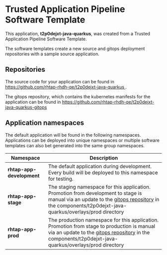 # Trusted Application Pipeline Software Template

This application, **t2p0dejxt-java-quarkus**, was created from a Trusted Application Pipeline Software Template.

The software templates create a new source and gitops deployment repositories with a sample source application. 

## Repositories

The source code for your application can be found in [https://github.com/rhtap-rhdh-qe/t2p0dejxt-java-quarkus ](https://github.com/rhtap-rhdh-qe/t2p0dejxt-java-quarkus ).
 
The gitops repository, which contains the kubernetes manifests for the application can be found in 
[https://github.com/rhtap-rhdh-qe/t2p0dejxt-java-quarkus-gitops ](https://github.com/rhtap-rhdh-qe/t2p0dejxt-java-quarkus-gitops ) 

## Application namespaces 

The default application will be found in the following namespaces. Applications can be deployed into unique namespaces or multiple software templates can also bet generated into the same group namespaces.  

|  Namespace   |  Description   |  
| -------- | -------- |   
| **rhtap-app-development** | The default application during development. Every build will be deployed to this namespace for testing. | 
| **rhtap-app-stage** | The staging namespace for this application. Promotion from development to stage is manual via an update to the [gitops repository](https://github.com/rhtap-rhdh-qe/t2p0dejxt-java-quarkus-gitops ) in the components/t2p0dejxt-java-quarkus/overlays/prod directory |  
| **rhtap-app-prod** | The production namespace for this application. Promotion from stage to production is manual via an update to the [gitops repository](https://github.com/rhtap-rhdh-qe/t2p0dejxt-java-quarkus-gitops ) in the components/t2p0dejxt-java-quarkus/overlays/prod directory | 